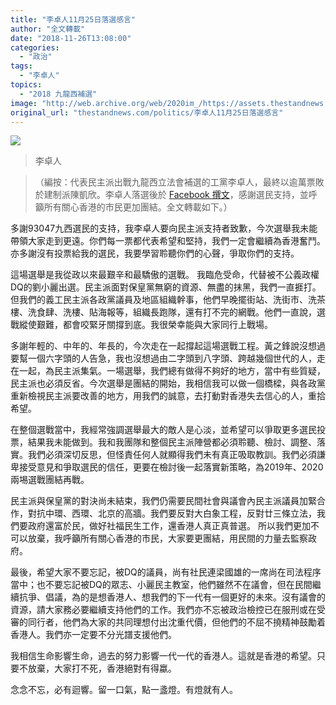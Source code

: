 ```yaml
---
title: "李卓人11月25日落選感言"
author: "全文轉載"
date: "2018-11-26T13:08:00"
categories:
  - "政治"
tags:
  - "李卓人"
topics:
  - "2018 九龍西補選"
image: "http://web.archive.org/web/2020im_/https://assets.thestandnews.com/media/photos/46987310_10160961214850265_8340531287139811328_o_4FhNp.png"
original_url: "thestandnews.com/politics/李卓人11月25日落選感言"
---
```

![](http://web.archive.org/web/2020im_/https://assets.thestandnews.com/media/photos/46987310_10160961214850265_8340531287139811328_o_4FhNp.png)
> 李卓人

> （編按：代表民主派出戰九龍西立法會補選的工黨李卓人，最終以逾萬票敗於建制派陳凱欣。李卓人落選後於 [Facebook 撰文](http://web.archive.org/web/20211229133256/https://www.facebook.com/437131216352167/posts/2036322036433069)，感謝選民支持，並呼籲所有關心香港的市民更加團結。全文轉載如下。）

多謝93047九西選民的支持，我李卓人要向民主派支持者致歉，今次選舉我未能帶領大家走到更遠。你們每一票都代表希望和堅持，我們一定會繼續為香港奮鬥。亦多謝沒有投票給我的選民，我要學習聆聽你們的心聲，爭取你們的支持。

這場選舉是我從政以來最艱辛和最驕傲的選戰。 我臨危受命，代替被不公義政權DQ的劉小麗出選。民主派面對保皇黨無窮的資源、無盡的抹黑，我們一直捱打。但我們的義工民主派各政黨議員及地區組織幹事，他們早晚擺街站、洗街市、洗茶樓、洗食肆、洗樓、貼海報等，組織長跑隊，還有打不完的網戰。他們一直說，選戰縱使艱難，都會咬緊牙關撐到底。我很榮幸能與大家同行上戰場。

多謝年輕的、中年的、年長的，今次走在一起撐起這場選戰工程。黃之鋒說沒想過要幫一個六字頭的人告急，我也沒想過由二字頭到八字頭、跨越幾個世代的人，走在一起，為民主派集氣。一場選舉，我們總有做得不夠好的地方，當中有些質疑，民主派也必須反省。今次選舉是團結的開始，我相信我可以做一個橋樑，與各政黨重新檢視民主派要改善的地方，用我們的誠意，去打動對香港失去信心的人，重拾希望。

在整個選戰當中，我經常強調選舉最大的敵人是心淡，並希望可以爭取更多選民投票，結果我未能做到。我和我團隊和整個民主派陣營都必須聆聽、檢討、調整、落實。我們必須深切反思，但怪責任何人就顯得我們未有真正吸取教訓。我們必須謙卑接受意見和爭取選民的信任，更要在檢討後一起落實新策略，為2019年、2020兩埸選戰團結再戰。

民主派與保皇黨的對決尚未結束，我們仍需要民間社會與議會內民主派議員加緊合作，對抗中環、西環、北京的高牆。我們要反對大白象工程，反對廿三條立法，我們要政府還富於民，做好社福民生工作，還香港人真正真普選。 所以我們更加不可以放棄，我呼籲所有關心香港的市民，大家要更團結，用民間的力量去監察政府。

最後，希望大家不要忘記，被DQ的議員，尚有社民連梁國雄的一席尚在司法程序當中；也不要忘記被DQ的眾志、小麗民主教室，他們雖然不在議會，但在民間繼續抗爭、倡議，為的是想香港人、想我們的下一代有一個更好的未來。沒有議會的資源，請大家務必要繼續支持他們的工作。我們亦不忘被政治檢控已在服刑或在受審的同行者，他們為大家的共同理想付出沈重代價，但他們的不屈不撓精神鼓勵着香港人。我們亦一定要不分光譜支援他們。

我相信生命影響生命，過去的努力影響一代一代的香港人。這就是香港的希望。只要不放棄，大家打不死，香港絕對有得蠃。

念念不忘，必有迴響。留一口氣，點一盞燈。有燈就有人。